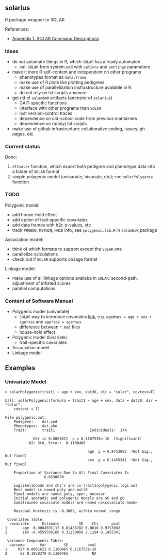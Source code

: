 ## solarius

R package wrapper to SOLAR

References:

* [Appendix 1. SOLAR Command Descriptions](http://helix.nih.gov/Documentation/solar-6.6.2-doc/91.appendix_1_text.html)

### Ideas

* do not automate things in R, which `SOLAR` has already automated
  * call `SOLAR` from system.call with `options` and `settings` parameters
* make it more R self-content and independent on other programs
  * phenotypes format as `data.frame`
  * make use of R plots like plotting pedigrees
  * make use of parallelization insfrastructure available in R
  * do not rely on tcl  scripts anymore
* get rid of `salamboR` artifacts (ancestor of `solarius`)
  * GAIT-specific functions
  * interface with other programs than `SOLAR`
  * lost version-control traces
  * dependence on old-school code from previous mantainers
  * dependence on (many) tcl scripts
* make use of github infrastructure: collaborative coding, issues, gh-pages, etc

### Current status

Done:

1. `df2solar` function, which export both pedigree and phenotype data into a folder of `SOLAR` format
2. simple polygenic model (univariate, bivariate, etc); see `solarPolygenic` function

### TODO

Polygenic model:

* add house-hold effect
* add option of trait-specific covariates
* add data frames with h2r, p-values, etc
* track `PROBND`, `MZTWIN`, `HHID` info; see `polygenic.lib.R` in `salamboR` package

Association model:

* think of which formats to support except the `SOLAR` one
* parallelize calculations
* check out if `SOLAR` supports dosage format

Linkage model:

* make use of all linkage options availabe in `SOLAR`: second-path, adjustment of inflated scores
* parallel computations


### Content of Software Manual

* Polygenic model (univariate)
  * `SOLAR` way to introduce covariates [link](http://helix.nih.gov/Documentation/solar-6.6.2-doc/91.appendix_1_text.html#covariate), e.g. `age#sex = age + sex + age*sex` and `age*sex = age*sex`
  * difference between `*.mod` files
  * house-hold effect
* Polygenic model (bivariate)
  * trait-specific covariates
* Association model
* Linkage model

## Examples 

### Univariate Model

```
> solarPolygenic(trait1 ~ age + sex, dat30, dir = "solar", covtest=T)

Call: solarPolygenic(formula = trait1 ~ age + sex, data = dat30, dir = "solar", 
    covtest = T)

File polygenic.out:
	Pedigree:    dat.ped 
	Phenotypes:  dat.phe 
	Trait:       trait1                Individuals:  174 
 
			 H2r is 0.8061621  p = 6.1167535e-10  (Significant) 
	       H2r Std. Error:  0.1100465 
 
                                      age  p = 0.9753082  (Not Sig., but fixed) 
                                      sex  p = 0.1455341  (Not Sig., but fixed) 
 
	Proportion of Variance Due to All Final Covariates Is 
				  0.0330070 
 
	Loglikelihoods and chi's are in trait1/polygenic.logs.out 
	Best model is named poly and null0 
	Final models are named poly, spor, nocovar 
	Initial sporadic and polygenic models are s0 and p0 
	Constrained covariate models are named no<covariate name> 
 
	Residual Kurtosis is -0.3603, within normal range 

 Covariates Table:
  covariate      Estimate         SE    Chi      pval
1       age  0.0004591117 0.01483782 0.0010 0.9753082
2       sex -0.4559509166 0.31250456 2.1184 0.1455341

 Variance Components Table:
  varcomp       Var        SE         pval
1     h2r 0.8061621 0.1100465 6.116753e-10
2      e2 0.1938379 0.1100465           NA
```

```
